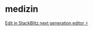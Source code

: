 # medizin

[Edit in StackBlitz next generation editor ⚡️](https://stackblitz.com/~/github.com/lhidalgo42/medizin)